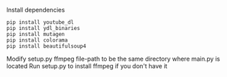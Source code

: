 Install dependencies
```
pip install youtube_dl
pip install ydl_binaries
pip install mutagen
pip install colorama
pip install beautifulsoup4
```

Modify setup.py ffmpeg file-path to be the same directory where main.py is located
Run setup.py to install ffmpeg if you don't have it
